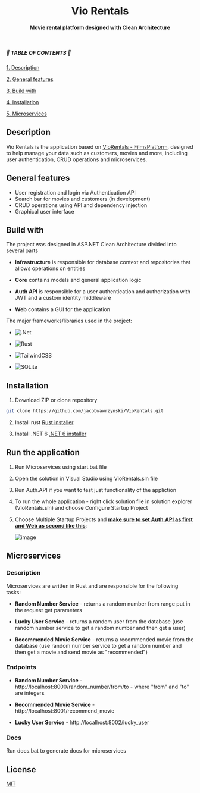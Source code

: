 <div align="center">
<h1><b>Vio Rentals</b></h1>
<p><b>Movie rental platform designed with Clean Architecture</b></p>
</div>
<br/>

##### 🔽  TABLE OF CONTENTS  🔽
[1. Description](#desc)

[2. General features](#general-features)

[3. Build with](#build)

[4. Installation](#installation)

[5. Microservices](#microservices)

<a name="desc"></a>

## Description

Vio Rentals is the application based on [VioRentals - FilmsPlatform](https://github.com/KrzysztofJaronczyk/VioRentals-FilmsPlatform), designed to help manage your data such as customers, movies and more, including user authentication, CRUD operations and microservices.

<a name="features"></a>

## General features 

- User registration and login via Authentication API
- Search bar for movies and customers (in development)
- CRUD operations using API and dependency injection
- Graphical user interface

<a name="build"></a>

## Build with

The project was designed in ASP.NET Clean Architecture divided into several parts

* **Infrastructure** is responsible for database context and repositories that allows operations on entities

* **Core** contains models and general application logic

* **Auth API** is responsible for a user authentication and authorization with JWT and a custom identity middleware

* **Web** contains a GUI for the application

The major frameworks/libraries used in the project:

* ![.Net](https://img.shields.io/badge/.NET-5C2D91?style=for-the-badge&logo=.net&logoColor=white)

* ![Rust](https://img.shields.io/badge/rust-%23000000.svg?style=for-the-badge&logo=rust&logoColor=white)

* ![TailwindCSS](https://img.shields.io/badge/tailwindcss-%2338B2AC.svg?style=for-the-badge&logo=tailwind-css&logoColor=white)

* ![SQLite](https://img.shields.io/badge/sqlite-%2307405e.svg?style=for-the-badge&logo=sqlite&logoColor=white)

<a name="installation"></a>

## Installation 

1. Download ZIP or clone repository
```bash
git clone https://github.com/jacobwawrzynski/VioRentals.git
```
2. Install rust
[Rust installer](https://www.rust-lang.org/tools/install)

3. Install .NET 6
[.NET 6 installer](https://dotnet.microsoft.com/en-us/download/dotnet/6.0)


## Run the application

1. Run Microservices using start.bat file
2. Open the solution in Visual Studio using VioRentals.sln file
3. Run Auth.API if you want to test just functionality of the appliction
4. To run the whole application - right click solution file in solution explorer (VioRentals.sln) and choose Configure Startup Project
5. Choose Multiple Startup Projects and <ins>**make sure to set Auth.API as first and Web as second like this**</ins>:
   
   ![image](https://github.com/jacobwawrzynski/VioRentals/assets/52464719/cce0ecd8-e867-4630-a689-9b948652f05c)


## Microservices

### Description

Microservices are written in Rust and are responsible for the following tasks:

* **Random Number Service** - returns a random number from range put in the request get parameters

* **Lucky User Service** - returns a random user from the database (use random number service to get a random number and then get a user)

* **Recommended Movie Service** - returns a recommended movie from the database (use random number service to get a random number and then get a movie and send movie as "recommended")

### Endpoints

* **Random Number Service** - http://localhost:8000/random_number/from/to - where "from" and "to" are integers

* **Recommended Movie Service** - http://localhost:8001/recommend_movie

* **Lucky User Service** - http://localhost:8002/lucky_user

### Docs

Run docs.bat to generate docs for microservices

## License

[MIT](https://choosealicense.com/licenses/mit/)
